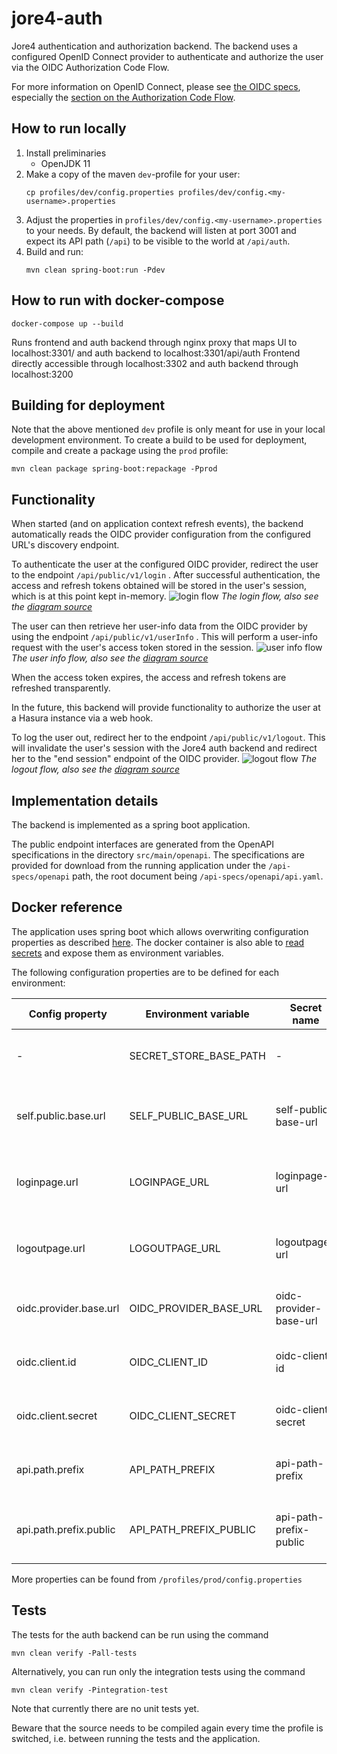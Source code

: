 # jore4-auth

Jore4 authentication and authorization backend. The backend uses a configured OpenID Connect provider to authenticate
and authorize the user via the OIDC Authorization Code Flow.

For more information on OpenID Connect, please see
[the OIDC specs](https://openid.net/specs/openid-connect-core-1_0.html), especially the
[section on the Authorization Code Flow](https://openid.net/specs/openid-connect-core-1_0.html#CodeFlowAuth).

## How to run locally

1. Install preliminaries
    - OpenJDK 11
1. Make a copy of the maven `dev`-profile for your user:
    ```
    cp profiles/dev/config.properties profiles/dev/config.<my-username>.properties
    ```
1. Adjust the properties in `profiles/dev/config.<my-username>.properties` to your needs. By default, the backend
   will listen at port 3001 and expect its API path (`/api`) to be visible to the world at `/api/auth`.
1. Build and run:
    ```
    mvn clean spring-boot:run -Pdev
    ```
   
## How to run with docker-compose

```
docker-compose up --build

```

Runs frontend and auth backend through nginx proxy that maps UI to localhost:3301/ and auth backend to localhost:3301/api/auth
Frontend directly accessible through localhost:3302 and auth backend through localhost:3200

## Building for deployment

Note that the above mentioned `dev` profile is only meant for use in your local development environment. To create a
build to be used for deployment, compile and create a package using the `prod` profile:
```
mvn clean package spring-boot:repackage -Pprod
```

## Functionality

When started (and on application context refresh events), the backend automatically reads the OIDC provider
configuration from the configured URL's discovery endpoint.

To authenticate the user at the configured OIDC provider, redirect the user to the endpoint
`/api/public/v1/login` . After successful authentication, the access and refresh tokens obtained will be
stored in the user's session, which is at this point kept in-memory.
![login flow](https://github.com/HSLdevcom/jore4/blob/main/wiki/images/auth-login.png?raw=true)
*The login flow, also see the
[diagram source](https://github.com/HSLdevcom/jore4/blob/main/wiki/images/auth-login.puml)*

The user can then retrieve her user-info data from the OIDC provider by using the endpoint
`/api/public/v1/userInfo` . This will perform a user-info request with the user's access token stored in the session.
![user info flow](https://github.com/HSLdevcom/jore4/blob/main/wiki/images/auth-userinfo.png?raw=true)
*The user info flow, also see the
[diagram source](https://github.com/HSLdevcom/jore4/blob/main/wiki/images/auth-userinfo.puml)*

When the access token expires, the access and refresh tokens are refreshed transparently.

In the future, this backend will provide functionality to authorize the user at a Hasura instance via a web
hook.

To log the user out, redirect her to the endpoint `/api/public/v1/logout`. This will invalidate the user's session with
the Jore4 auth backend and redirect her to the "end session" endpoint of the OIDC provider.
![logout flow](https://github.com/HSLdevcom/jore4/blob/main/wiki/images/auth-logout.png?raw=true)
*The logout flow, also see the
[diagram source](https://github.com/HSLdevcom/jore4/blob/main/wiki/images/auth-logout.puml)*

## Implementation details

The backend is implemented as a spring boot application.

The public endpoint interfaces are generated from the OpenAPI specifications in the directory `src/main/openapi`. The
specifications are provided for download from the running application under the `/api-specs/openapi` path, the root
document being `/api-specs/openapi/api.yaml`.

## Docker reference

The application uses spring boot which allows overwriting configuration properties as described
[here](https://docs.spring.io/spring-boot/docs/current/reference/html/features.html#features.external-config.typesafe-configuration-properties.relaxed-binding.environment-variables).
The docker container is also able to
[read secrets](https://github.com/HSLdevcom/jore4-tools#read-secretssh) and expose
them as environment variables.

The following configuration properties are to be defined for each environment:

| Config property        | Environment variable   | Secret name            | Example                 | Description                                  |
| ---------------------- | ---------------------- | ---------------------- | ----------------------- | -------------------------------------------- |
| -                      | SECRET_STORE_BASE_PATH | -                      | /run/secrets            | Directory containing the docker secrets      |
| self.public.base.url   | SELF_PUBLIC_BASE_URL   | self-public-base-url   | https://jore.hsl.fi     | Jore4 auth base URL as the world sees it     |
| loginpage.url          | LOGINPAGE_URL          | loginpage-url          | https://jore.hsl.fi     | The full URL to which to return after login  |
| logoutpage.url         | LOGOUTPAGE_URL         | logoutpage-url         | https://jore.hsl.fi     | The full URL to which to return after logout |
| oidc.provider.base.url | OIDC_PROVIDER_BASE_URL | oidc-provider-base-url | https://id.hsl.fi       | The base URL of the OIDC provider            |
| oidc.client.id         | OIDC_CLIENT_ID         | oidc-client-id         | ***                     | The client id from the OIDC provider         |
| oidc.client.secret     | OIDC_CLIENT_SECRET     | oidc-client-secret     | ***                     | The client secret from the OIDC provider     |
| api.path.prefix        | API_PATH_PREFIX        | api-path-prefix        | /api                    | Base URL of the API within the container     |
| api.path.prefix.public | API_PATH_PREFIX_PUBLIC | api-path-prefix-public | /api/auth               | Exposed base URL for API (e.g. from browser) |

More properties can be found from `/profiles/prod/config.properties`

## Tests

The tests for the auth backend can be run using the command
```
mvn clean verify -Pall-tests
```

Alternatively, you can run only the integration tests using the command
```
mvn clean verify -Pintegration-test
```

Note that currently there are no unit tests yet.

Beware that the source needs to be compiled again every time the profile is switched, i.e. between running the tests
and the application.
